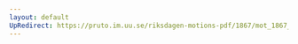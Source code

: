 ```yaml
---
layout: default
UpRedirect: https://pruto.im.uu.se/riksdagen-motions-pdf/1867/mot_1867__ak__153.pdf
---
```

